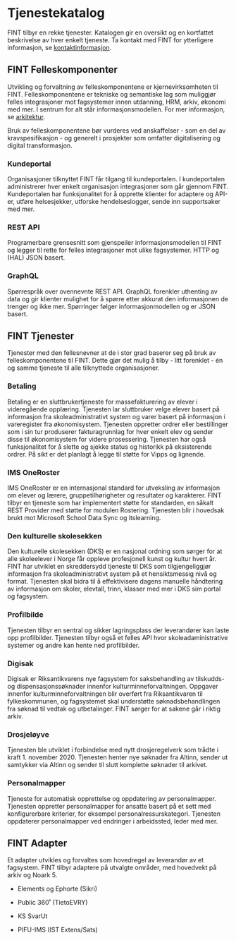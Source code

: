 # Tjenestekatalog

FINT tilbyr en rekke tjenester. Katalogen gir en oversikt og en kortfattet beskrivelse av hver enkelt tjeneste. Ta kontakt med FINT for ytterligere informasjon, se [kontaktinformasjon](contact.md).

## FINT Felleskomponenter

Utvikling og forvaltning av felleskomponentene er kjernevirksomheten til FINT. Felleskomponentene er tekniske og semantiske lag som muliggjør felles integrasjoner mot fagsystemer innen utdanning, HRM, arkiv, økonomi med mer. I sentrum for alt står informasjonsmodellen. For mer informasjon, se [arkitektur](architecture.md).

Bruk av felleskomponentene bør vurderes ved anskaffelser - som en del av kravspesifikasjon - og generelt i prosjekter som omfatter digitalisering og digital transformasjon.

### Kundeportal

Organisasjoner tilknyttet FINT får tilgang til kundeportalen. I kundeportalen administrerer hver enkelt organisasjon integrasjoner som går gjennom FINT. Kundeportalen har funksjonalitet for å opprette klienter for adaptere og API-er, utføre helsesjekker, utforske hendelseslogger, sende inn supportsaker med mer.

### REST API

Programerbare grensesnitt som gjenspeiler informasjonsmodellen til FINT og legger til rette for felles integrasjoner mot ulike fagsystemer. HTTP og (HAL) JSON basert.

### GraphQL

Spørrespråk over ovennevnte REST API. GraphQL forenkler uthenting av data og gir klienter mulighet for å spørre etter akkurat den informasjonen de trenger og ikke mer. Spørringer følger informasjonmodellen og er JSON basert.

## FINT Tjenester

Tjenester med den fellesnevner at de i stor grad baserer seg på bruk av felleskomponentene til FINT. Dette gjør det mulig å tilby - litt forenklet - én og samme tjeneste til alle tilknyttede organisasjoner.

### Betaling

Betaling er en sluttbrukertjeneste for massefakturering av elever i videregående opplæring. Tjenesten lar sluttbruker velge elever basert på informasjon fra skoleadministrativt system og varer basert på informasjon i vareregister fra økonomisystem. Tjenesten oppretter ordrer eller bestillinger som i sin tur produserer fakturagrunnlag for hver enkelt elev og sender disse til økonomisystem for videre prosessering. Tjenesten har også funksjonalitet for å slette og sjekke status og historikk på eksisterende ordrer. På sikt er det planlagt å legge til støtte for Vipps og lignende.

### IMS OneRoster

IMS OneRoster er en internasjonal standard for utveksling av informasjon om elever og lærere, gruppetilhørigheter og resultater og karakterer. FINT tilbyr en tjeneste som har implementert støtte for standarden, en såkalt REST Provider med støtte for modulen Rostering. Tjenesten blir i hovedsak brukt mot Microsoft School Data Sync og itslearning.

### Den kulturelle skolesekken

Den kulturelle skolesekken (DKS) er en nasjonal ordning som sørger for at alle skoleelever i Norge får oppleve profesjonell kunst og kultur hvert år. FINT har utviklet en skreddersydd tjeneste til DKS som tilgjengeliggjør informasjon fra skoleadministrativt system på et hensiktsmessig nivå og format. Tjenesten skal bidra til å effektivisere dagens manuelle håndtering av informasjon om skoler, elevtall, trinn, klasser med mer i DKS sim portal og fagsystem.

### Profilbilde

Tjenesten tilbyr en sentral og sikker lagringsplass der leverandører kan laste opp profilbilder. Tjenesten tilbyr også et felles API hvor skoleadaministrative systemer og andre kan hente ned profilbilder.

### Digisak

Digisak er Riksantikvarens nye fagsystem for saksbehandling av tilskudds- og dispensasjonssøknader innenfor kulturminneforvaltningen. Oppgaver innenfor kulturminneforvaltningen blir overført fra Riksantikvaren til fylkeskommunen, og fagsystemet skal understøtte søknadsbehandlingen fra søknad til vedtak og utbetalinger. FINT sørger for at sakene går i riktig arkiv.

### Drosjeløyve

Tjenesten ble utviklet i forbindelse med nytt drosjeregelverk som trådte i kraft 1. november 2020. Tjenesten henter nye søknader fra Altinn, sender ut samtykker via Altinn og sender til slutt komplette søknader til arkivet.

### Personalmapper

Tjeneste for automatisk opprettelse og oppdatering av personalmapper. Tjenesten oppretter personalmapper for ansatte basert på et sett med konfigurerbare kriterier, for eksempel personalressurskategori. Tjenesten oppdaterer personalmapper ved endringer i arbeidssted, leder med mer.

## FINT Adapter

Et adapter utvikles og forvaltes som hovedregel av leverandør av et fagsystem. FINT tilbyr adaptere på utvalgte områder, med hovedvekt på arkiv og Noark 5.

* Elements og Ephorte (Sikri)

* Public 360˚ (TietoEVRY)

* KS SvarUt

* PIFU-IMS (IST Extens/Sats)
